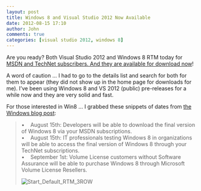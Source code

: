 ```yaml
---
layout: post
title: Windows 8 and Visual Studio 2012 Now Available
date: 2012-08-15 17:10
author: John
comments: true
categories: [visual studio 2012, windows 8]
---
```

<p>Are you ready? Both Visual Studio 2012 and Windows 8 RTM today for <a href="http://msdn.microsoft.com">MSDN and TechNet subscribers. And they are available for download now</a>! </p> <p>A word of caution … I had to go to the details list and search for both for them to appear (they did not show up in the home page for downloads for me). I’ve been using Windows 8 and VS 2012 (public) pre-releases for a while now and they are very solid and fast. </p> <p>For those interested in Win8 … I grabbed these snippets of dates from <a href="http://windowsteamblog.com/windows/b/bloggingwindows/archive/2012/08/01/windows-8-has-reached-the-rtm-milestone.aspx">the Windows blog post</a>:</p> <blockquote> <p>•&nbsp;&nbsp;&nbsp; August 15th: Developers will be able to download the final version of Windows 8 via your MSDN subscriptions.<br>•&nbsp;&nbsp;&nbsp; August 15th: IT professionals testing Windows 8 in organizations will be able to access the final version of Windows 8 through your TechNet subscriptions.<br>•&nbsp;&nbsp;&nbsp; September 1st: Volume License customers without Software Assurance will be able to purchase Windows 8 through Microsoft Volume License Resellers.</p> <p><img alt="Start_Default_RTM_3ROW" src="http://windowsteamblog.com/cfs-file.ashx/__key/CommunityServer-Blogs-Components-WeblogFiles/00-00-00-59-23-metablogapi/8688.Start_5F00_Default_5F00_RTM_5F00_3ROW_5F00_thumb_5F00_4D391858.png"></p></blockquote>


